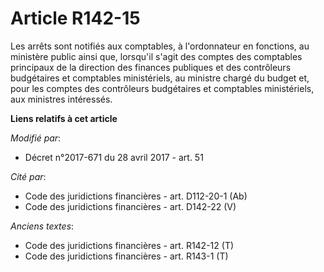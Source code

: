 # Article R142-15

Les arrêts sont notifiés aux comptables, à l'ordonnateur en fonctions, au ministère public ainsi que, lorsqu'il s'agit des
comptes des comptables principaux de la direction des finances publiques et des contrôleurs budgétaires et comptables
ministériels, au ministre chargé du budget et, pour les comptes des contrôleurs budgétaires et comptables ministériels, aux
ministres intéressés.

**Liens relatifs à cet article**

_Modifié par_:

  - Décret n°2017-671 du 28 avril 2017 - art. 51

_Cité par_:

  - Code des juridictions financières - art. D112-20-1 (Ab)
  - Code des juridictions financières - art. D142-22 (V)

_Anciens textes_:

  - Code des juridictions financières - art. R142-12 (T)
  - Code des juridictions financières - art. R143-1 (T)
